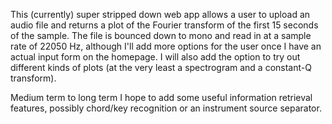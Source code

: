 This (currently) super stripped down web app allows a user to upload an audio file and returns a plot of the Fourier transform of the first 15 seconds of the sample. The file is bounced down to mono and read in at a sample rate of 22050 Hz, although I'll add more options for the user once I have an actual input form on the homepage. I will also add the option to try out different kinds of plots (at the very least a spectrogram and a constant-Q transform). 

Medium term to long term I hope to add some useful information retrieval features, possibly chord/key recognition or an instrument source separator. 
